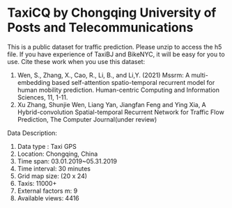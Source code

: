 # TaxiCQ by Chongqing University of Posts and Telecommunications
This is a public dataset for traffic prediction.
Please unzip to access the h5 file.
If you have experience of TaxiBJ and BikeNYC, it will be easy for you to use.
Cite these work when you use this dataset:

1. Wen, S., Zhang, X., Cao, R., Li, B., and Li,Y. (2021) Mssrm: A multi-embedding based self-attention spatio-temporal recurrent model for human mobility prediction. Human-centric Computing and Information Sciences, 11, 1-11.
2. Xu Zhang, Shunjie Wen, Liang Yan, Jiangfan Feng and Ying Xia, A Hybrid-convolution Spatial-temporal Recurrent Network for Traffic Flow Prediction, The Computer Journal(under review)

Data Description:
1. Data type : Taxi GPS
2. Location: Chongqing, China
3. Time span: 03.01.2019~05.31.2019
4. Time interval: 30 minutes
5. Grid map size: (20 x 24)
6. Taxis: 11000+
7. External factors m: 9
8. Available views: 4416

